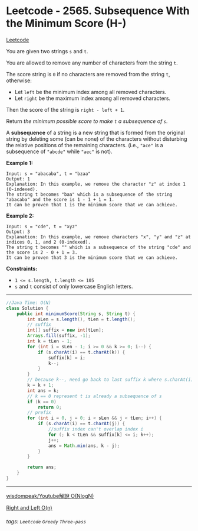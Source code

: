 # Leetcode - 2565. Subsequence With the Minimum Score (H-)

[Leetcode](https:leetcode.comproblemssubsequence-with-the-minimum-scoredescription)

You are given two strings `s` and `t`.

You are allowed to remove any number of characters from the string `t`.

The score string is `0` if no characters are removed from the string `t`, otherwise:

-   Let `left` be the minimum index among all removed characters.
-   Let `right` be the maximum index among all removed characters.

Then the score of the string is `right - left + 1`.

Return _the minimum possible score to make _`t`_ a subsequence of _`s`_._

A **subsequence** of a string is a new string that is formed from the original string by deleting some (can be none) of the characters without disturbing the relative positions of the remaining characters. (i.e., `"ace"` is a subsequence of `"abcde"` while `"aec"` is not).

**Example 1:**
```
Input: s = "abacaba", t = "bzaa"
Output: 1
Explanation: In this example, we remove the character "z" at index 1 (0-indexed).
The string t becomes "baa" which is a subsequence of the string "abacaba" and the score is 1 - 1 + 1 = 1.
It can be proven that 1 is the minimum score that we can achieve.
```
**Example 2:**
```
Input: s = "cde", t = "xyz"
Output: 3
Explanation: In this example, we remove characters "x", "y" and "z" at indices 0, 1, and 2 (0-indexed).
The string t becomes "" which is a subsequence of the string "cde" and the score is 2 - 0 + 1 = 3.
It can be proven that 3 is the minimum score that we can achieve.
```
**Constraints:**

-   `1 <= s.length, t.length <= 105`
-   `s` and `t` consist of only lowercase English letters.

---
```java
//Java Time: O(N)
class Solution {
    public int minimumScore(String s, String t) {
        int sLen = s.length(), tLen = t.length();
        // suffix
        int[] suffix = new int[tLen];
        Arrays.fill(suffix, -1);
        int k = tLen - 1;
        for (int i = sLen - 1; i >= 0 && k >= 0; i--) {
            if (s.charAt(i) == t.charAt(k)) {
                suffix[k] = i;
                k--;
            }
        }
        // because k--, need go back to last suffix k where s.charAt(i) == t.charAt(k)
        k = k + 1;
        int ans = k;
        // k == 0 represent t is already a subsequence of s
        if (k == 0)
            return 0;
        // prefix
        for (int i = 0, j = 0; i < sLen && j < tLen; i++) {
            if (s.charAt(i) == t.charAt(j)) {
                //suffix index can't overlap index i
                for (; k < tLen && suffix[k] <= i; k++);
                j++;
                ans = Math.min(ans, k - j);
            }
        }

        return ans;
    }
}
```

---

[wisdompeak/Youtube解說 O(NlogN)](https:www.youtube.comwatch?v=vcjfoFhqzcI&list=PLwdV8xC1EWHrtgsYCcDTXIMVaHSlsnLzL&index=3)

[Right and Left O(n)](https:leetcode.comproblemssubsequence-with-the-minimum-scoresolutions3174041right-and-left-o-n?orderBy=most_votes)


###### tags: `Leetcode` `Greedy` `Three-pass`
